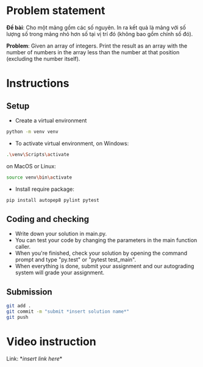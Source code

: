 # Problem statement

**Đề bài**: Cho một mảng gồm các số nguyên. In ra kết quả là mảng với số lượng số trong mảng nhỏ hơn số tại vị trí đó (không bao gồm chính số đó).

**Problem**: Given an array of integers. Print the result as an array with the number of numbers in the array less than the number at that position (excluding the number itself).

# Instructions

## Setup

- Create a virtual environment

```bash
python -m venv venv
```

- To activate virtual environment, on Windows:

```bash
.\venv\Scripts\activate
```

on MacOS or Linux:

```bash
source venv\bin\activate
```

- Install require package:

```bash
pip install autopep8 pylint pytest
```

## Coding and checking

- Write down your solution in main.py.
- You can test your code by changing the parameters in the main function caller.
- When you're finished, check your solution by opening the command prompt and type "py.test" or "pytest test_main".
- When everything is done, submit your assignment and our autograding system will grade your assignment.

## Submission

```bash
git add .
git commit -m "submit *insert solution name*"
git push
```

# Video instruction

Link: \*_insert link here_\*
